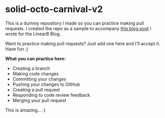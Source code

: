 # solid-octo-carnival-v2

This is a dummy repository I made so you can practice making pull requests. I created the repo as a sample to accompany [this blog post](https://linearb.io/blog/code-review-on-github) I wrote for the LinearB Blog.

Want to practice making pull requests? Just add one here and I'll accept it. Have fun ;)

**What you can practice here:**

* Creating a branch
* Making code changes
* Committing your changes
* Pushing your changes to GitHub
* Creating a pull request
* Responding to code review feedback
* Merging your pull request


This is amazing... :) 
